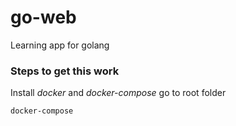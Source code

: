 # go-web
Learning app for golang


### Steps to get this work

Install *docker* and *docker-compose*
go to root folder

```
docker-compose
```